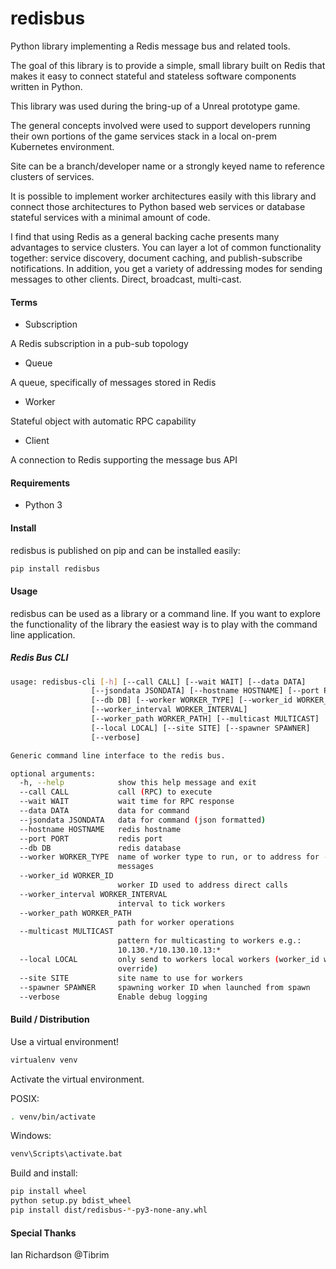 # redisbus

Python library implementing a Redis message bus and related tools.

The goal of this library is to provide a simple, small library built 
on Redis that makes it easy to connect stateful and stateless software
components written in Python.

This library was used during the bring-up of a Unreal prototype game.

The general concepts involved were used to support developers running their own 
portions of the game services stack in a local on-prem Kubernetes environment.

Site can be a branch/developer name or a strongly keyed name to reference
clusters of services.

It is possible to implement worker architectures easily with this library and
connect those architectures to Python based web services or database stateful
services with a minimal amount of code.

I find that using Redis as a general backing cache presents many advantages to 
service clusters. You can layer a lot of common functionality together: service
discovery, document caching, and publish-subscribe notifications. In addition, you
get a variety of addressing modes for sending messages to other clients. Direct,
broadcast, multi-cast.

#### Terms

* Subscription

A Redis subscription in a pub-sub topology

* Queue

A queue, specifically of messages stored in Redis

* Worker

Stateful object with automatic RPC capability

* Client

A connection to Redis supporting the message bus API


#### Requirements

+ Python 3


#### Install

redisbus is published on pip and can be installed easily:

```bash
pip install redisbus
```

#### Usage

redisbus can be used as a library or a command line. If you want to explore the functionality of the library the easiest way is to play with the command line application.


##### Redis Bus CLI

```bash
usage: redisbus-cli [-h] [--call CALL] [--wait WAIT] [--data DATA]
                  [--jsondata JSONDATA] [--hostname HOSTNAME] [--port PORT]
                  [--db DB] [--worker WORKER_TYPE] [--worker_id WORKER_ID]
                  [--worker_interval WORKER_INTERVAL]
                  [--worker_path WORKER_PATH] [--multicast MULTICAST]
                  [--local LOCAL] [--site SITE] [--spawner SPAWNER]
                  [--verbose]

Generic command line interface to the redis bus.

optional arguments:
  -h, --help            show this help message and exit
  --call CALL           call (RPC) to execute
  --wait WAIT           wait time for RPC response
  --data DATA           data for command
  --jsondata JSONDATA   data for command (json formatted)
  --hostname HOSTNAME   redis hostname
  --port PORT           redis port
  --db DB               redis database
  --worker WORKER_TYPE  name of worker type to run, or to address for --call
                        messages
  --worker_id WORKER_ID
                        worker ID used to address direct calls
  --worker_interval WORKER_INTERVAL
                        interval to tick workers
  --worker_path WORKER_PATH
                        path for worker operations
  --multicast MULTICAST
                        pattern for multicasting to workers e.g.:
                        10.130.*/10.130.10.13:*
  --local LOCAL         only send to workers local workers (worker_id will
                        override)
  --site SITE           site name to use for workers
  --spawner SPAWNER     spawning worker ID when launched from spawn
  --verbose             Enable debug logging
``` 

#### Build / Distribution

Use a virtual environment!

```bash
virtualenv venv
```

Activate the virtual environment.

POSIX:

```bash
. venv/bin/activate
```

Windows:

```cmd
venv\Scripts\activate.bat
```

Build and install:

```bash
pip install wheel
python setup.py bdist_wheel
pip install dist/redisbus-*-py3-none-any.whl
```

#### Special Thanks

Ian Richardson @Tibrim
